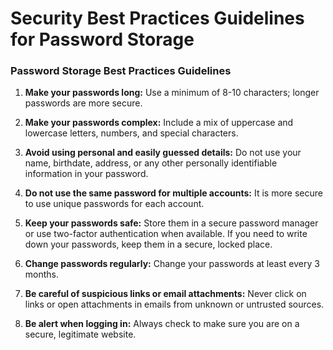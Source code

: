 # Security Best Practices Guidelines for Password Storage 

### Password Storage Best Practices Guidelines

1. **Make your passwords long:**  Use a minimum of 8-10 characters; longer passwords are more secure.

2. **Make your passwords complex:** Include a mix of uppercase and lowercase letters, numbers, and special characters.

3. **Avoid using personal and easily guessed details:** Do not use your name, birthdate, address, or any other personally identifiable information in your password.

4. **Do not use the same password for multiple accounts:** It is more secure to use unique passwords for each account.

5. **Keep your passwords safe:** Store them in a secure password manager or use two-factor authentication when available. If you need to write down your passwords, keep them in a secure, locked place.

6. **Change passwords regularly:** Change your passwords at least every 3 months.

7. **Be careful of suspicious links or email attachments:** Never click on links or open attachments in emails from unknown or untrusted sources.

8. **Be alert when logging in:** Always check to make sure you are on a secure, legitimate website.